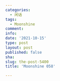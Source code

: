 ```yaml
---
categories:
  - 闲话
tags:
  - Moonshine
comment: 
info: 
date: '2021-10-15'
type: post
layout: post
published: false
sha: 
slug: the-post-5400
title: 'Moonshine 058'

---
```

